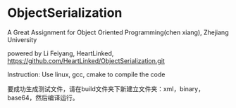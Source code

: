 # ObjectSerialization


A Great Assignment for Object Oriented Programming(chen xiang),  Zhejiang University

powered by Li Feiyang, HeartLinked, https://github.com/HeartLinked/ObjectSerialization.git

Instruction:   Use linux, gcc, cmake to compile the code

要成功生成测试文件，请在build文件夹下新建立文件夹：xml，binary，base64，然后编译运行。
 
